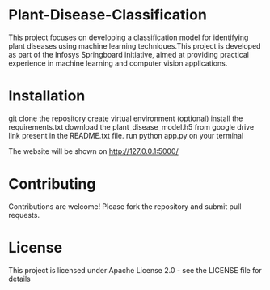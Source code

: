 # Plant-Disease-Classification
This project focuses on developing a classification model for identifying plant diseases using machine learning techniques.This project is developed as part of the Infosys Springboard initiative, aimed at providing practical experience in machine learning and computer vision applications.

# Installation
git clone the repository
create virtual environment (optional)
install the requirements.txt
download the plant_disease_model.h5 from google drive link present in the README.txt file.
run python app.py on your terminal

The website will be shown on http://127.0.0.1:5000/

# Contributing
Contributions are welcome! Please fork the repository and submit pull requests.

# License
This project is licensed under Apache License 2.0 - see the LICENSE file for details
